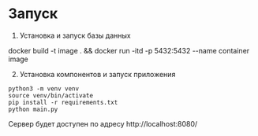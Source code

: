 # Запуск

1. Установка и запуск базы данных

docker build -t image . && docker run -itd -p 5432:5432 --name container image

2. Установка компонентов и запуск приложения 

````
python3 -m venv venv
source venv/bin/activate
pip install -r requirements.txt
python main.py
````

Сервер будет доступен по адресу http://localhost:8080/